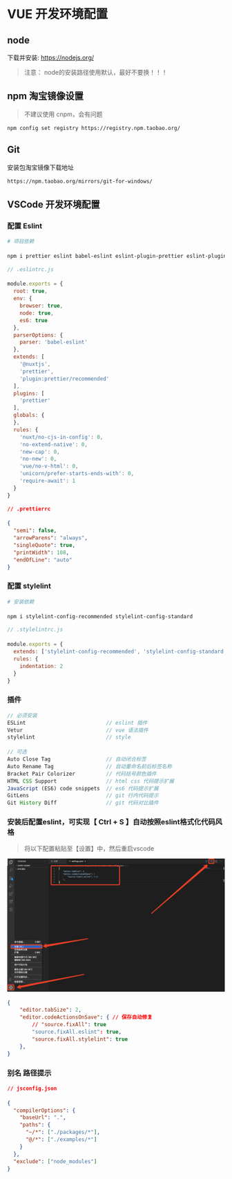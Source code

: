 # VUE 开发环境配置

## node

下载并安装: https://nodejs.org/

> 注意： node的安装路径使用默认，最好不要换！！！

## npm 淘宝镜像设置
> 不建议使用 cnpm，会有问题

```sh
npm config set registry https://registry.npm.taobao.org/
```

## Git

安装包淘宝镜像下载地址

```sh
https://npm.taobao.org/mirrors/git-for-windows/
```

## VSCode 开发环境配置

### 配置 Eslint
```sh
# 项目依赖

npm i prettier eslint babel-eslint eslint-plugin-prettier eslint-plugin-nuxt @vue/eslint-config-prettier @nuxtjs/eslint-config
```

```js
// .eslintrc.js

module.exports = {
  root: true,
  env: {
    browser: true,
    node: true,
    es6: true
  },
  parserOptions: {
    parser: 'babel-eslint'
  },
  extends: [
    '@nuxtjs',
    'prettier',
    'plugin:prettier/recommended'
  ],
  plugins: [
    'prettier'
  ],
  globals: {
  },
  rules: {
    'nuxt/no-cjs-in-config': 0,
    'no-extend-native': 0,
    'new-cap': 0,
    'no-new': 0,
    'vue/no-v-html': 0,
    'unicorn/prefer-starts-ends-with': 0,
    'require-await': 1
  }
}
```

```json
// .prettierrc

{
  "semi": false,
  "arrowParens": "always",
  "singleQuote": true,
  "printWidth": 108,
  "endOfLine": "auto"
}
```

### 配置 stylelint
```sh
# 安装依赖

npm i stylelint-config-recommended stylelint-config-standard
```

```js
// .stylelintrc.js

module.exports = {
  extends: ['stylelint-config-recommended', 'stylelint-config-standard'],
  rules: {
    indentation: 2
  }
}
```

### 插件

```js
// 必须安装
ESLint                          // eslint 插件
Vetur                           // vue 语法插件
stylelint                       // style

// 可选
Auto Close Tag                  // 自动闭合标签
Auto Rename Tag                 // 自动重命名前后标签名称
Bracket Pair Colorizer          // 代码括号颜色插件
HTML CSS Support                // html css 代码提示扩展
JavaScript (ES6) code snippets  // es6 代码提示扩展
GitLens                         // git 行内代码提示
Git History Diff                // git 代码对比插件
```

### 安装后配置eslint，可实现【 Ctrl + S 】自动按照eslint格式化代码风格
> 将以下配置粘贴至【设置】中，然后重启vscode

![image](../images/1.14.001.png)

```json
{
    "editor.tabSize": 2,
    "editor.codeActionsOnSave": { // 保存自动修复
        // "source.fixAll": true
        "source.fixAll.eslint": true,
        "source.fixAll.stylelint": true
    },
}
```

### 别名 路径提示

```json
// jsconfig.json

{
  "compilerOptions": {
    "baseUrl": ".",
    "paths": {
      "~/*": ["./packages/*"],
      "@/*": ["./examples/*"]
    }
  },
  "exclude": ["node_modules"]
}
```